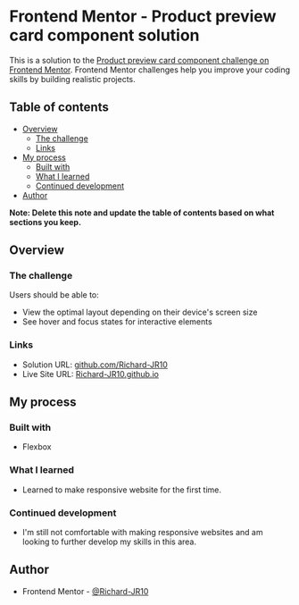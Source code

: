 # Frontend Mentor - Product preview card component solution

This is a solution to the [Product preview card component challenge on Frontend Mentor](https://www.frontendmentor.io/challenges/product-preview-card-component-GO7UmttRfa). Frontend Mentor challenges help you improve your coding skills by building realistic projects. 

## Table of contents

- [Overview](#overview)
  - [The challenge](#the-challenge)
  - [Links](#links)
- [My process](#my-process)
  - [Built with](#built-with)
  - [What I learned](#what-i-learned)
  - [Continued development](#continued-development)
- [Author](#author)

**Note: Delete this note and update the table of contents based on what sections you keep.**

## Overview

### The challenge

Users should be able to:

- View the optimal layout depending on their device's screen size
- See hover and focus states for interactive elements

### Links

- Solution URL: [github.com/Richard-JR10](https://github.com/Richard-JR10/Richard-JR10.github.io)
- Live Site URL: [Richard-JR10.github.io](https://Richard-JR10.github.io)

## My process

### Built with

- Flexbox


### What I learned

- Learned to make responsive website for the first time.


### Continued development

- I'm still not comfortable with making responsive websites and am looking to further develop my skills in this area.

## Author

- Frontend Mentor - [@Richard-JR10]([https://www.frontendmentor.io/profile/yourusername](https://www.frontendmentor.io/profile/Richard-JR10))


